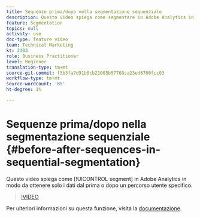 ```yaml
---
title: Sequenze prima/dopo nella segmentazione sequenziale
description: Questo video spiega come segmentare in Adobe Analytics in modo da ottenere solo i dati dal prima o dopo un percorso utente specifico.
feature: Segmentation
topics: null
activity: use
doc-type: feature video
team: Technical Marketing
kt: 2303
role: Business Practitioner
level: Beginner
translation-type: tm+mt
source-git-commit: f3b3fa7d91b0cb21005b57768ca23ed6700fcc03
workflow-type: tm+mt
source-wordcount: '85'
ht-degree: 1%

---
```



# Sequenze prima/dopo nella segmentazione sequenziale {#before-after-sequences-in-sequential-segmentation}

Questo video spiega come [!UICONTROL segment] in Adobe Analytics in modo da ottenere solo i dati dal prima o dopo un percorso utente specifico.

>[!VIDEO](https://video.tv.adobe.com/v/25400/?quality=12)

Per ulteriori informazioni su questa funzione, visita la [documentazione](https://marketing.adobe.com/resources/help/en_US/analytics/segment/index.html?f=seg_build_ui).
